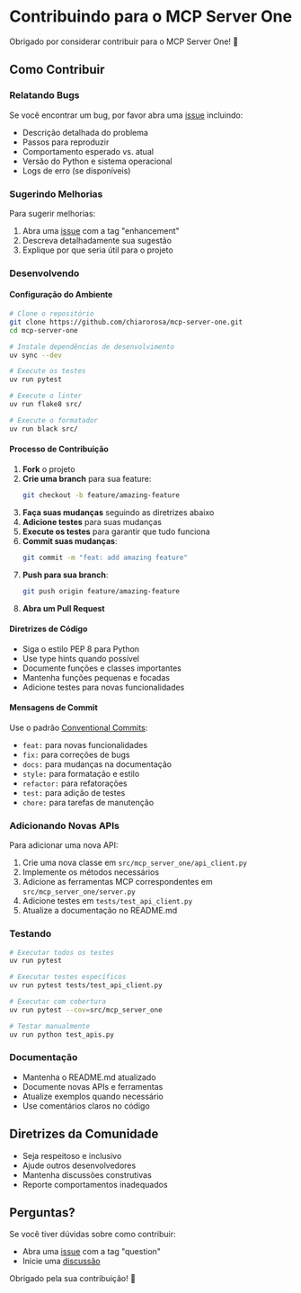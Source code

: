 # Contribuindo para o MCP Server One

Obrigado por considerar contribuir para o MCP Server One! 🎉

## Como Contribuir

### Relatando Bugs

Se você encontrar um bug, por favor abra uma [issue](https://github.com/chiarorosa/mcp-server-one/issues) incluindo:

- Descrição detalhada do problema
- Passos para reproduzir
- Comportamento esperado vs. atual
- Versão do Python e sistema operacional
- Logs de erro (se disponíveis)

### Sugerindo Melhorias

Para sugerir melhorias:

1. Abra uma [issue](https://github.com/chiarorosa/mcp-server-one/issues) com a tag "enhancement"
2. Descreva detalhadamente sua sugestão
3. Explique por que seria útil para o projeto

### Desenvolvendo

#### Configuração do Ambiente

```bash
# Clone o repositório
git clone https://github.com/chiarorosa/mcp-server-one.git
cd mcp-server-one

# Instale dependências de desenvolvimento
uv sync --dev

# Execute os testes
uv run pytest

# Execute o linter
uv run flake8 src/

# Execute o formatador
uv run black src/
```

#### Processo de Contribuição

1. **Fork** o projeto
2. **Crie uma branch** para sua feature:
   ```bash
   git checkout -b feature/amazing-feature
   ```
3. **Faça suas mudanças** seguindo as diretrizes abaixo
4. **Adicione testes** para suas mudanças
5. **Execute os testes** para garantir que tudo funciona
6. **Commit suas mudanças**:
   ```bash
   git commit -m "feat: add amazing feature"
   ```
7. **Push para sua branch**:
   ```bash
   git push origin feature/amazing-feature
   ```
8. **Abra um Pull Request**

#### Diretrizes de Código

- Siga o estilo PEP 8 para Python
- Use type hints quando possível
- Documente funções e classes importantes
- Mantenha funções pequenas e focadas
- Adicione testes para novas funcionalidades

#### Mensagens de Commit

Use o padrão [Conventional Commits](https://www.conventionalcommits.org/):

- `feat:` para novas funcionalidades
- `fix:` para correções de bugs
- `docs:` para mudanças na documentação
- `style:` para formatação e estilo
- `refactor:` para refatorações
- `test:` para adição de testes
- `chore:` para tarefas de manutenção

### Adicionando Novas APIs

Para adicionar uma nova API:

1. Crie uma nova classe em `src/mcp_server_one/api_client.py`
2. Implemente os métodos necessários
3. Adicione as ferramentas MCP correspondentes em `src/mcp_server_one/server.py`
4. Adicione testes em `tests/test_api_client.py`
5. Atualize a documentação no README.md

### Testando

```bash
# Executar todos os testes
uv run pytest

# Executar testes específicos
uv run pytest tests/test_api_client.py

# Executar com cobertura
uv run pytest --cov=src/mcp_server_one

# Testar manualmente
uv run python test_apis.py
```

### Documentação

- Mantenha o README.md atualizado
- Documente novas APIs e ferramentas
- Atualize exemplos quando necessário
- Use comentários claros no código

## Diretrizes da Comunidade

- Seja respeitoso e inclusivo
- Ajude outros desenvolvedores
- Mantenha discussões construtivas
- Reporte comportamentos inadequados

## Perguntas?

Se você tiver dúvidas sobre como contribuir:

- Abra uma [issue](https://github.com/chiarorosa/mcp-server-one/issues) com a tag "question"
- Inicie uma [discussão](https://github.com/chiarorosa/mcp-server-one/discussions)

Obrigado pela sua contribuição! 🚀
